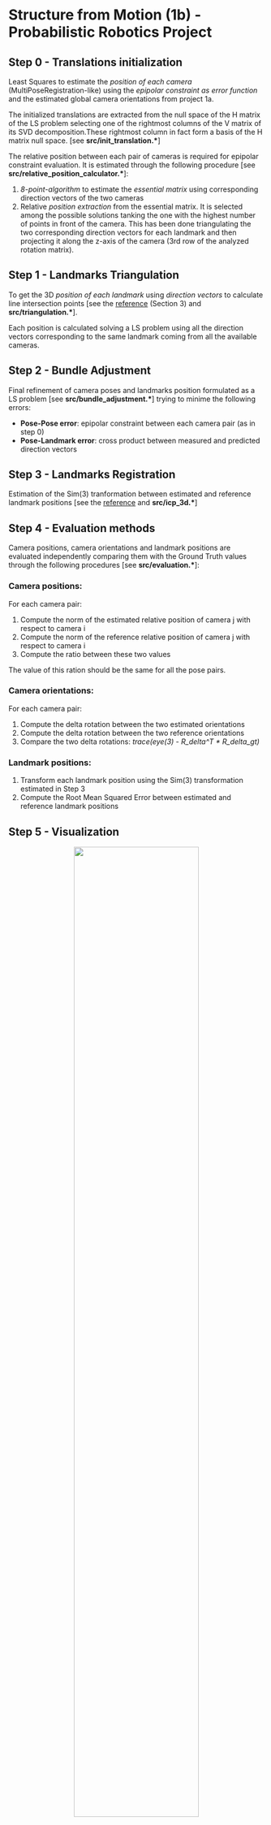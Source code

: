 # **Structure from Motion** (1b) - Probabilistic Robotics Project

## Step 0 - Translations initialization
Least Squares to estimate the *position of each camera* (MultiPoseRegistration-like) using the *epipolar constraint as error function* and the estimated global camera orientations from project 1a.<br/>

The initialized translations are extracted from the null space of the H matrix of the LS problem selecting one of the rightmost columns of the V matrix of its SVD decomposition.These rightmost column in fact form a basis of the H matrix null space. [see **src/init_translation.\***] <br/>

The relative position between each pair of cameras is required for epipolar constraint evaluation. It is estimated through the following procedure [see **src/relative_position_calculator.\***]:
1) *8-point-algorithm* to estimate the *essential matrix* using corresponding direction vectors of the two cameras
2) Relative *position extraction* from the essential matrix. It is selected among the possible solutions tanking the one with the highest number of points in front of the camera. This has been done triangulating the two corresponding direction vectors for each landmark and then projecting it along the z-axis of the camera (3rd row of the analyzed rotation matrix). 


## Step 1 - Landmarks Triangulation
To get the 3D *position of each landmark* using *direction vectors* to calculate line intersection points [see the [reference](https://silo.tips/download/least-squares-intersection-of-lines) (Section 3) and **src/triangulation.\***]. <br/>

Each position is calculated solving a LS problem using all the direction vectors corresponding to the same landmark coming from all the available cameras.

## Step 2 - Bundle Adjustment
Final refinement of camera poses and landmarks position formulated as a LS problem [see **src/bundle_adjustment.\***] trying to minime the following errors:
- **Pose-Pose error**: epipolar constraint between each camera pair (as in step 0)
- **Pose-Landmark error**: cross product between measured and predicted direction vectors


## Step 3 - Landmarks Registration
Estimation of the Sim(3) tranformation between estimated and reference landmark positions [see the [reference](https://gitlab.com/grisetti/probabilistic_robotics_2022_23/-/blob/main/slides/probabilistic_robotics_23b_registration_on_a_manifold.pdf) and **src/icp_3d.\***]

<!-- **NOTE_1**: This transformation for the moment has been used only in the landmark evaluation step. -->

## Step 4 - Evaluation methods
Camera positions, camera orientations and landmark positions are evaluated independently comparing them with the Ground Truth values through the following procedures [see **src/evaluation.\***]:

### Camera positions:
For each camera pair:
1) Compute the norm of the estimated relative position of camera j with respect to camera i
2) Compute the norm of the reference relative position of camera j with respect to camera i
3) Compute the ratio between these two values

The value of this ration should be the same for all the pose pairs.

### Camera orientations:
For each camera pair:
1) Compute the delta rotation between the two estimated orientations
2) Compute the delta rotation between the two reference orientations
3) Compare the two delta rotations: *trace(eye(3) - R_delta^T * R_delta_gt)*

### Landmark positions:
1) Transform each landmark position using the Sim(3) transformation estimated in Step 3
2) Compute the Root Mean Squared Error between estimated and reference landmark positions


## Step 5 - Visualization
<div align="center"> <img src="out/visualization.png" width="70%"/> </div>
At the end a window like that in the above image should appear, showing
- Estimated camera positions in blue
- Estimated landmark positions in red
- GT camera positions in violet
- GT landmark positions in green

<br/> 

***NOTE_2***: wrong estimated positions in the above image :(


# **Hot to Run**
From the *build* directory, execute:
```bash
 ./executables/sfm ../dataset_and_info/dataset.txt ../dataset_and_info/GT_landmarks.txt ../out  5
```
The arguments are (in order):
1) Dataset path
2) Landmarks ground truth path
3) Output directory
4) Bundle Adjustments rounds

The output of the above command can be found in **out/terminal.txt**

## **Final output**
- Global position of each camera (**out/cameras.txt**)
- Global position of each landmark (**out/landmarks.txt**)
- Camera positions error values (**out/camera_position_errors.txt**)
- Camera rotations error values (**out/camera_rotation_errors.txt**)
- Landmarks RMSE with the used Sim(3) (**out/landmarks_error.txt**)

# Tests

- [X] icp_3d (```build/executables/test_icp_3d <Dataset Path> <GT Landmarks Path>```)
  - [X] v2RPY
  - [X] Sim3
    - [X] * operator
    - [X] boxplus
<div align="center"> 
  <img src="out/icp_test_visualization.png" width="70%"/> 
  <img src="out/icp_test_terminal.png" width="70%"/>
</div>
  
- [X] triangulation (```build/executables/test_triangulation <Dataset Path> <GT Landmarks Path>```)
<div align="center"> <img src="out/triangulation_test_visualization.png" width="70%"/> </div>

- [ ] calculate_relative_position (```build/executables/test_relative_pos <Dataset Path> <GT Landmarks Path>```)
  - [X] eight_point_algorithm
  - [X] extract_t
<div align="center"> <img src="out/relative_position_test_terminal.png" width="70%"/> </div>

- [X] init_translations (```build/executables/test_init_t <Dataset Path> <GT Landmarks Path>```) --> **doesn't works using calculate_relative_position funciton**. For the moment i'm using the relative position calculated from GT positions. 
<div align="center"> <img src="out/init_translations_test_visualization.png" width="70%"/> </div>

- [ ] bundle_adjustment
